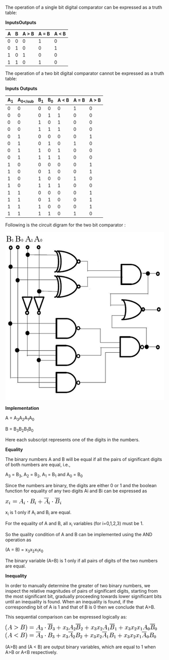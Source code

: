 The operation of a single bit digital comparator can be expressed as a truth table:

**InputsOutputs**

|A  |	B  |	A > B |	A = B |	A < B|
|---|------|----------|-------|------|
|0  |	0  |	0     |	1     |	0    |
|0  |	1  |	0     |	0     | 1    |
|1  | 	0  | 	1     | 0     | 0    |
|1  |   1  | 	0     |	1     |	0    |


The operation of a two bit digital comparator cannot be expressed as a truth table: 

**Inputs 	Outputs**

|A<sub>1</sub>|A<sub>0</sub | B<sub>1</sub>|  B<sub>0</sub> | A < B| A = B| A > B|
|-------------|-------------|--------------|----------------|------|------|------|
|0 	      |	0 	    |	0 	   |  	0 	    |	0  |	1 |	0|
|0 	      |	0 	    | 	0 	   |	1 	    |	1  |	0 |	0|
|0 	      |	0 	    |	1 	   |	0 	    |	1  |	0 |	0|
|0 	      |	0 	    |	1 	   |	1 	    |	1  |	0 |	0|
|0 	      |	1 	    |	0 	   |	0 	    |	0  |	0 |	1|
|0 	      |	1 	    |	0 	   |	1 	    |	0  |	1 |	0|
|0 	      |	1 	    |	1 	   |	0 	    |	1  |	0 |	0|
|0 	      |	1 	    |	1 	   |	1 	    |	1  |	0 |	0|
|1 	      |	0 	    |	0 	   |	0 	    |	0  | 	0 |	1|
|1 	      |	0 	    |	0 	   |	1 	    |	0  |	0 |	1|
|1 	      |	0 	    |	1 	   |	0 	    |	0  |	1 |	0|
|1 	      |	0 	    |	1 	   |	1 	    |	1  |	0 |	0|
|1 	      |	1 	    | 	0 	   |	0 	    |	0  |	0 |	1|
|1 	      |	1 	    |	0 	   |	1 	    |	0  |	0 |	1|
|1 	      |	1 	    |	1 	   |	0 	    |	0  |	0 |	1|
|1 	      |	1 	    |	1 	   |	1 	    |	0  |	1 |	0|


Following is the circuit digram for the two bit comparator : 

<img src="images/comp1.png">


**Implementation**

A = A<sub>3</sub>A<sub>2</sub>A<sub>1</sub>A<sub>0</sub>

B = B<sub>3</sub>B<sub>2</sub>B<sub>1</sub>B<sub>0</sub>

Here each subscript represents one of the digits in the numbers.


**Equality**

The binary numbers A and B will be equal if all the pairs of significant digits of both numbers are equal, i.e.,

A<sub>3</sub> = B<sub>3</sub>, A<sub>2</sub> = B<sub>2</sub>, A<sub>1</sub> = B<sub>1</sub> and A<sub>0</sub> = B<sub>0</sub>

Since the numbers are binary, the digits are either 0 or 1 and the boolean function for equality of any two digits Ai and Bi can be expressed as

<img src="images/comp_form1.png">


x<sub>i</sub> is 1 only if A<sub>i</sub> and B<sub>i</sub> are equal.

For the equality of A and  B, all x<sub>i</sub> variables (for i=0,1,2,3) must be 1.

So the quality condition of A and B can be implemented using the AND operation as

(A = B) = x<sub>3</sub>x<sub>2</sub>x<sub>1</sub>x<sub>0</sub>

The binary variable (A=B) is 1 only if all pairs of digits of the two numbers are equal.


**Inequality**

In order to manually determine the greater of two binary numbers, we inspect the relative magnitudes of pairs of significant digits, starting from the most significant bit, gradually proceeding towards lower significant bits until an inequality is found. When an inequality is found, if the corresponding bit of A is 1 and that of B is 0 then we conclude that A>B.

This sequential comparison can be expressed logically as:

<img src="images/comp_form2.png">  


<img src="images/comp_form3.png">  

(A>B) and (A < B) are output binary variables, which are equal to 1 when A>B or A<B respectively.

 
